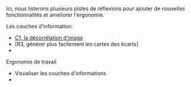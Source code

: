 Ici, nous listerons plusieurs pistes de réflexions pour ajouter de nouvelles fonctionnalités et améliorer l'ergonomie.

Les couches d'information:
+ [C1, la décorrélation d'image](https://github.com/valiGrimO/PETRA/blob/main/roadmap/C1_imageDecorrelation.md#c1-d%C3%A9corr%C3%A9lation-dimage)
+ [R3, générer plus facilement les cartes des écarts]
+ 

Ergonomie de travail
+ Visualiser les couches d'informations
+ 
